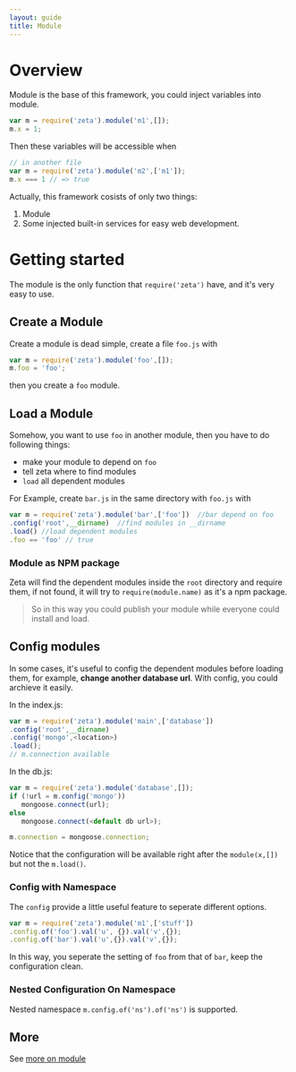```yaml
---
layout: guide
title: Module
---
```


# Overview

Module is the base of this framework, you could inject variables into module.

~~~javascript
var m = require('zeta').module('m1',[]);
m.x = 1;
~~~

Then these variables will be accessible when

~~~javascript
// in another file
var m = require('zeta').module('m2',['m1']);
m.x === 1 // => true
~~~

Actually, this framework cosists of only two things:

1. Module 
2. Some injected built-in services for easy web development.


# Getting started

The module is the only function that `require('zeta')` have, and it's very easy to use.

## Create a Module

Create a module is dead simple, create a file `foo.js` with

~~~javascript
var m = require('zeta').module('foo',[]);
m.foo = 'foo';
~~~

then you create a `foo` module.


## Load a Module

Somehow, you want to use `foo` in another module, then you have to do following things:

- make your module to depend on `foo`
- tell zeta where to find modules
- `load` all dependent modules

For Example, create `bar.js` in the same directory with `foo.js` with

~~~javascript
var m = require('zeta').module('bar',['foo'])  //bar depend on foo
.config('root',__dirname)  //find modules in __dirname
.load() //load dependent modules
.foo == 'foo' // true
~~~

### Module as NPM package 

Zeta will find the dependent modules inside the `root` directory and require them, if not found, it will try to `require(module.name)` as it's a npm package. 

> So in this way you could publish your module while everyone could install and load.


## Config modules

In some cases, it's useful to config the dependent modules before loading them, for example, **change another database url**. With config, you could archieve it easily.

In the index.js:

~~~javascript
var m = require('zeta').module('main',['database'])
.config('root',__dirname)
.config('mongo',<location>)
.load();
// m.connection available
~~~

In the db.js:

~~~javascript
var m = require('zeta').module('database',[]);
if (!url = m.config('mongo'))
   mongoose.connect(url);
else
   mongoose.connect(<default db url>);

m.connection = mongoose.connection;      
~~~

Notice that the configuration will be available right after the `module(x,[])` but not the `m.load()`.

### Config with Namespace

The `config` provide a little useful feature to seperate different options. 

~~~javascript
var m = require('zeta').module('m1',['stuff'])
.config.of('foo').val('u', {}).val('v',{});
.config.of('bar').val('u',{}).val('v',{});
~~~

In this way, you seperate the setting of `foo` from that of `bar`, keep the configuration clean. 

### Nested Configuration On Namespace

Nested namespace `m.config.of('ns').of('ns')` is supported. 



## More

See [more on module]({{site.baseurl}}/guide/more-on-module.html)

